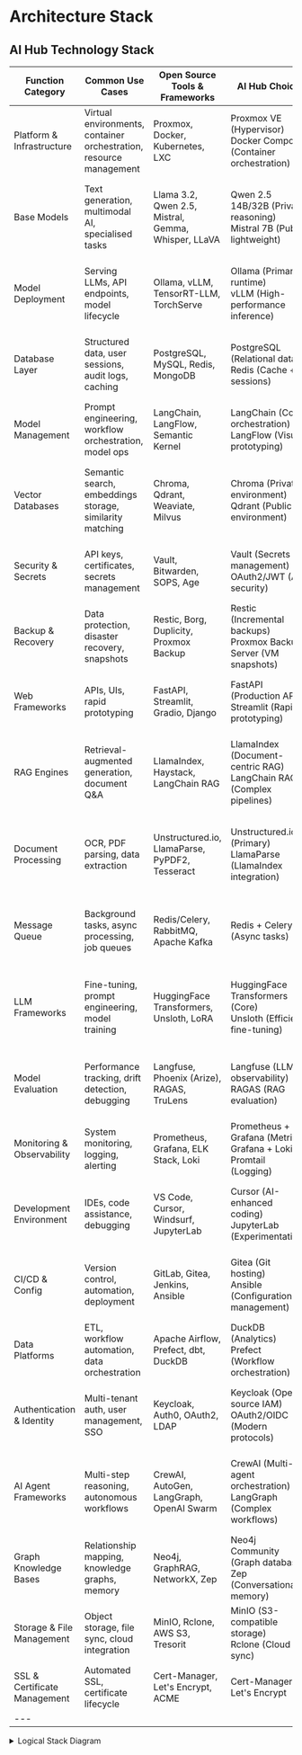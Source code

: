 # Architecture Stack

## **AI Hub Technology Stack**

| Function Category            | Common Use Cases                                                   | Open Source Tools & Frameworks                      | AI Hub Choice                                                           | Reasoning                                                                           | Priority |
|------------------------------|--------------------------------------------------------------------|-----------------------------------------------------|-------------------------------------------------------------------------|-------------------------------------------------------------------------------------|----------|
| Platform & Infrastructure    | Virtual environments, container orchestration, resource management | Proxmox, Docker, Kubernetes, LXC                    | Proxmox VE (Hypervisor)<br>Docker Compose (Container orchestration)     | Perfect for dual-environment isolation with dedicated GPU allocation                | Tier 1   |
| Base Models                  | Text generation, multimodal AI, specialised tasks                  | Llama 3.2, Qwen 2.5, Mistral, Gemma, Whisper, LLaVA | Qwen 2.5 14B/32B (Private reasoning)<br>Mistral 7B (Public lightweight) | Qwen offers better multilingual + reasoning; Mistral for efficient public serving   | Tier 1   |
| Model Deployment             | Serving LLMs, API endpoints, model lifecycle                       | Ollama, vLLM, TensorRT-LLM, TorchServe              | Ollama (Primary runtime)<br>vLLM (High-performance inference)           | Ollama for simplicity; vLLM for production-grade performance when needed            | Tier 1   |
| Database Layer               | Structured data, user sessions, audit logs, caching                | PostgreSQL, MySQL, Redis, MongoDB                   | PostgreSQL (Relational data)<br>Redis (Cache + sessions)                | PostgreSQL for multi-tenant data; Redis for performance and session management      | Tier 1   |
| Model Management             | Prompt engineering, workflow orchestration, model ops              | LangChain, LangFlow, Semantic Kernel                | LangChain (Core orchestration)<br>LangFlow (Visual prototyping)         | LangChain for enterprise skills; LangFlow for rapid experimentation                 | Tier 1   |
| Vector Databases             | Semantic search, embeddings storage, similarity matching           | Chroma, Qdrant, Weaviate, Milvus                    | Chroma (Private environment)<br>Qdrant (Public environment)             | Chroma for simplicity; Qdrant for production features and metadata filtering        | Tier 1   |
| Security & Secrets           | API keys, certificates, secrets management                         | Vault, Bitwarden, SOPS, Age                         | Vault (Secrets management)<br>OAuth2/JWT (API security)                 | Vault for enterprise-grade secrets; OAuth2 for API protection                       | Tier 1   |
| Backup & Recovery            | Data protection, disaster recovery, snapshots                      | Restic, Borg, Duplicity, Proxmox Backup             | Restic (Incremental backups)<br>Proxmox Backup Server (VM snapshots)    | Restic for file-level protection; Proxmox for infrastructure snapshots              | Tier 1   |
| Web Frameworks               | APIs, UIs, rapid prototyping                                       | FastAPI, Streamlit, Gradio, Django                  | FastAPI (Production APIs)<br>Streamlit (Rapid prototyping)              | FastAPI for robust APIs; Streamlit for quick demo interfaces                        | Tier 1   |
| RAG Engines                  | Retrieval-augmented generation, document Q&A                       | LlamaIndex, Haystack, LangChain RAG                 | LlamaIndex (Document-centric RAG)<br>LangChain RAG (Complex pipelines)  | LlamaIndex excels at document ingestion; LangChain for advanced orchestration       | Tier 2   |
| Document Processing          | OCR, PDF parsing, data extraction                                  | Unstructured.io, LlamaParse, PyPDF2, Tesseract      | Unstructured.io (Primary)<br>LlamaParse (LlamaIndex integration)        | Unstructured.io for comprehensive processing; LlamaParse for better LLM integration | Tier 2   |
| Message Queue                | Background tasks, async processing, job queues                     | Redis/Celery, RabbitMQ, Apache Kafka                | Redis + Celery (Async tasks)                                            | Essential for async AI processing and background model operations                   | Tier 2   |
| LLM Frameworks               | Fine-tuning, prompt engineering, model training                    | HuggingFace Transformers, Unsloth, LoRA             | HuggingFace Transformers (Core)<br>Unsloth (Efficient fine-tuning)      | HF for ecosystem compatibility; Unsloth for resource-efficient training             | Tier 2   |
| Model Evaluation             | Performance tracking, drift detection, debugging                   | Langfuse, Phoenix (Arize), RAGAS, TruLens           | Langfuse (LLM observability)<br>RAGAS (RAG evaluation)                  | Langfuse for comprehensive tracking; RAGAS for RAG-specific metrics                 | Tier 2   |
| Monitoring & Observability   | System monitoring, logging, alerting                               | Prometheus, Grafana, ELK Stack, Loki                | Prometheus + Grafana (Metrics)<br>Grafana + Loki + Promtail (Logging)   | Unified monitoring stack with AI-specific observability                             | Tier 2   |
| Development Environment      | IDEs, code assistance, debugging                                   | VS Code, Cursor, Windsurf, JupyterLab               | Cursor (AI-enhanced coding)<br>JupyterLab (Experimentation)             | Cursor for AI-assisted development; Jupyter for interactive analysis                | Tier 2   |
| CI/CD & Config               | Version control, automation, deployment                            | GitLab, Gitea, Jenkins, Ansible                     | Gitea (Git hosting)<br>Ansible (Configuration management)               | Gitea for lightweight self-hosted Git; Ansible for infrastructure automation        | Tier 2   |
| Data Platforms               | ETL, workflow automation, data orchestration                       | Apache Airflow, Prefect, dbt, DuckDB                | DuckDB (Analytics)<br>Prefect (Workflow orchestration)                  | DuckDB for local analytics; Prefect for modern data workflows                       | Tier 2   |
| Authentication & Identity    | Multi-tenant auth, user management, SSO                            | Keycloak, Auth0, OAuth2, LDAP                       | Keycloak (Open source IAM)<br>OAuth2/OIDC (Modern protocols)            | Keycloak for enterprise-grade auth with modern protocol support                     | Tier 2   |
| AI Agent Frameworks          | Multi-step reasoning, autonomous workflows                         | CrewAI, AutoGen, LangGraph, OpenAI Swarm            | CrewAI (Multi-agent orchestration)<br>LangGraph (Complex workflows)     | CrewAI for team-based agents; LangGraph for precise workflow control                | Tier 3   |
| Graph Knowledge Bases        | Relationship mapping, knowledge graphs, memory                     | Neo4j, GraphRAG, NetworkX, Zep                      | Neo4j Community (Graph database)<br>Zep (Conversational memory)         | Neo4j for complex relationships; Zep for session management                         | Tier 3   |
| Storage & File Management    | Object storage, file sync, cloud integration                       | MinIO, Rclone, AWS S3, Tresorit                     | MinIO (S3-compatible storage)<br>Rclone (Cloud sync)                    | MinIO for local object storage; Rclone for secure cloud integration                 | Tier 3   |
| SSL & Certificate Management | Automated SSL, certificate lifecycle                               | Cert-Manager, Let's Encrypt, ACME                   | Cert-Manager + Let's Encrypt                                            | Automated SSL management for production deployments                                 | Tier 3   |
| ---                          |                                                                    |                                                     |                                                                         |                                                                                     |          |

<details><summary>Logical Stack Diagram</summary>

```mermaid
---
title: Logical Architecture Stack
config:
    displayMode: compact
    look: neo
    theme: dark
    themeVariables:
        fontFamily:	Courier New, monospace, Lucida Console, monospace;
        fontSize: 16;
    layout: dagre
---
flowchart TB
    %% === USERS ===
    subgraph Users["User Layer"]
        U1["Computing Devices"]
        U2["Personal Devices"]
        U3["Web Browsers"]
    end

    %% === UI LAYER ===
    subgraph UI["User Interface Layer"]
        UI1@{ shape: "trap-t", label: "Web & Mobile Apps" }
        UI2@{ shape: "trap-t", label: "Development IDEs" }
        UI3@{ shape: "trap-t", label: "SSH/VPN" }
    end

    %% === APPLICATION LAYER ===
    subgraph APPS["Application Layer"]
        subgraph PrivateApp["Private Environment"]
            direction BT
            P1@{ shape: "stadium", label: "PrivateGPT" }
            P2@{ shape: "stadium", label: "Personal AI Assistant" }
            P3@{ shape: "stadium", label: "Document Analysis" }
        end

        subgraph PublicApp["Public Environment"]
            direction TB
            PU1@{ shape: "stadium", label: "Agentic ChatBot" }
            PU2@{ shape: "stadium", label: "Multi-tenant Platform" }
            PU3@{ shape: "stadium", label: "POC Applications" }
        end
    end

    %% === COMPUTE ===
    subgraph Compute["Compute & Models"]
        direction TB
        M2@{ shape: "notch-pent", label: "Public: Mistral 7B [RTX 3060]" }
        M1@{ shape: "notch-pent", label: "Private: Qwen 2.5  [RTX 5090]" }
    end

    %% === AI SERVICES ===
    subgraph AIServices["AI Services Layer"]
        direction TB
        AI1@{ shape: "hex", label: "LangChain Orchestration" }
        AI2@{ shape: "hex", label: "Ollama Runtime" }
        AI3@{ shape: "hex", label: "CrewAI Agents" }
        AI4@{ shape: "hex", label: "LlamaIndex RAG" }
    end

    %% === DATA LAYER ===
    subgraph Data["Data Layer"]
        direction TB
        D1@{ shape: "cyl", label: "Chroma Vector DB" }
        D2@{ shape: "cyl", label: "Qdrant Vector DB" }
        D3@{ shape: "cyl", label: "PostgreSQL" }
        D4@{ shape: "cyl", label: "Redis Cache" }
    end

    %% === VIRTUAL ENVIRONMENT ===
    subgraph PVE["PROXMOX VE"]
        subgraph LXC["Linux Containers"]
            LX1["Relational DB LXC"]
            LX2["Cache LXC"]
            LX3["Security LXC"]
            LX4["CI/CD LXC"]
            LX5["Monitoring LXC"]
            LX6["Backup LXC"]
        end
        subgraph VM["Virtual Machines"]
            subgraph VM1["Ubuntu VM 1"]
                DA1["Dockerised Services"]
            end
            subgraph VM2["Ubuntu VM 2"]
                DA2["Dockerised Services"]
            end
        end
    end

    %% === INFRASTRUCTURE ===
    subgraph Infra["Server"]
        subgraph GPU["GPU"]
        direction TB
            GPU1@{ label: "5090" }
            GPU2["3060"]
        end
        subgraph CPU["CPU"]
        direction TB
            cpu["Intel Core Ultra 9 285K"]
            ram["128GB 6000MHz (4x32GB) DDR5"]
        end
        subgraph DISK["STORAGE"]
        direction TB
            d1["Storage: NVMe Mirror 1"]
            d2["Storage: NVMe Mirror 2"]
        end
        subgraph NW["NETWORK"]
        direction LR
            nw1["Internet"]
            nw2(("LAN"))
        end
    end

  %% Legend
  subgraph Legend[Legend]
  direction LR
    L1["Private Environment"]:::private
    L2["Public Environment"]:::public
  end

    %% FLOWS
        Users ~~~ UI 
        	U3 ~~~ UI1
            U1 ~~~ UI2
            U1 ~~~ UI3
        UI1 --> PublicApp
        UI3 --> PrivateApp
            M2 ~~~ D2
            M1 ~~~ D1
        D3 --> LX1 ~~~ LX4 ~~~ LX3
        D4 --> LX2 ~~~ LX5 ~~~ LX6
        LX3 ~~~ d1
        LX6 ~~~ d2
        PrivateApp --> M1 ~~~ AIServices ~~~ D1 --> VM1 --> GPU1
        PublicApp --> M2 ~~~ AIServices ~~~ D2 --> VM2 --> GPU2 
        VM ~~~ GPU
        d1 ~~~ cpu
        GPU2 ~~~ ram
        Infra ~~~ Legend

    GPU1@{ shape: "display", label: "RTX 5090" }
    GPU2@{ shape: "display", label: "RTX 3060" }
    d1@{ shape: "disk", label: "Storage: NVMe Mirror 1" }
    d2@{ shape: "disk", label: "Storage: NVMe Mirror 2" }
    nw1@{ shape: dbl-circ}

    %% === STYLING ===
    classDef private fill:#D0EECF,stroke:#00663F,stroke-width:2px; 
    classDef public  fill:#FFE5E0,stroke:#990000,stroke-width:2px;
    classDef legend  fill:#F0F0F0,stroke:#AAAAAA,stroke-width:1px;

    class P1,P2,P3,M1,D1,GPU1,VM1 private
    class PU1,PU2,PU3,M2,D2,GPU2,VM2 public

	style Infra stroke-width:2px,stroke:#000000,fill:#737373
	style DISK stroke-width:2px,stroke-dasharray:5 5,fill:#545454
	style GPU stroke-width:0.5px,stroke-dasharray:5 5,fill:#545454
	style NW stroke-width:1px,stroke-dasharray:5 5,fill:#545454
	style PVE fill:#545454
	style LXC stroke-width:0.5px,stroke-dasharray:5 5,stroke:#FFFFFF,fill:#737373
	style VM stroke-width:0.5px,stroke-dasharray:5 5,stroke:#FFFFFF,fill:#737373
	style Data fill:#737373
	style AIServices fill:#737373
	style APPS fill:#545454
	style PrivateApp fill:#737373
	style PublicApp fill:#737373
	style UI fill:#737373
	style Users fill:#737373
	style Compute fill:#545454
	style GPU1 color:#7ED957,stroke-width:2px,stroke:#00BF63
	style GPU2 color:#FF3131,stroke-width:2px,stroke:#FF3131
	style P1 color:#000000
	style P2 color:#000000
	style P3 color:#000000
	style M1 color:#000000
	style M2 color:#000000
	style PU1 color:#000000
	style PU2 color:#000000
	style PU3 color:#000000
	style D1 color:#000000
	style D2 color:#000000
	style VM1 color:#000000
	style VM2 color:#000000
	style CPU fill:#545454
	style cpu fill:#D9D9D9,color:#000000
	style ram color:#000000,fill:#D9D9D9
	style d1 fill:#000000,color:#FFFFFF
	style d2 fill:#D9D9D9,color:#000000
	style nw2 fill:#D0EECF
	style nw1 color:#FF3131,fill:#FFE5E0
	style Legend stroke-width:1px,stroke-dasharray:5 5
	style L1 color:#000000,stroke-width:2px,stroke:#00BF63
	style L2 color:#000000,stroke-width:2px,stroke:#FF3131
```


</details>   
   <br>
